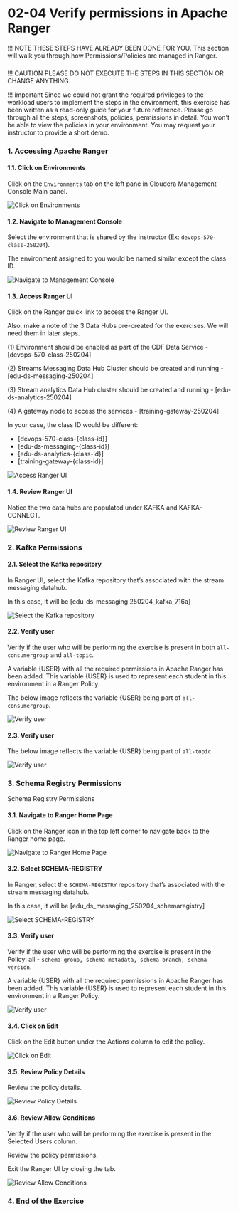 
# 02-04 Verify permissions in Apache Ranger

!!! NOTE 
    THESE STEPS HAVE ALREADY BEEN DONE FOR YOU. This section will walk you through how Permissions/Policies are managed in Ranger. 
    
### 

!!! CAUTION 
    PLEASE DO NOT EXECUTE THE STEPS IN THIS SECTION OR CHANGE ANYTHING.

!!! important
    Since we could not grant the required privileges to the workload users to implement the steps in the environment, this exercise has been written as a read-only guide for your future reference. Please go through all the steps, screenshots, policies, permissions in detail. You won't be able to view the policies in your environment. You may request your instructor to provide a short demo.  

### 1. Accessing Apache Ranger  <a name="_MzbRVJZCz16QuKUrkjiI"></a>

#### 1.1. Click on Environments   <a name="zsdp5zylJQ8nL8ahnXgWS"></a>
Click on the `Environments` tab on the left pane in Cloudera Management Console Main panel. 

![Click on Environments ](images/step-1.png)


#### 1.2. Navigate to Management Console  <a name="RGg8rG9JxS0EaYOZsABVP"></a>
Select the environment that is shared by the instructor (Ex: `devops-570-class-250204`).

The environment assigned to you would be named similar except the class ID. 

![Navigate to Management Console](images/step-2.png)


#### 1.3. Access Ranger UI  <a name="_IOkCoQp1RYQIhuFchjGK"></a>
Click on the Ranger quick link to access the Ranger UI.

Also, make a note of the 3 Data Hubs pre-created for the exercises. We will need them in later steps.

(1) Environment should be enabled as part of the CDF Data Service - [devops-570-class-250204]

(2) Streams Messaging Data Hub Cluster should be created and running - [edu-ds-messaging-250204]

(3) Stream analytics Data Hub cluster should be created and running - [edu-ds-analytics-250204]

(4) A gateway node to access the services - [training-gateway-250204]

In your case, the class ID would be different:

- [devops-570-class-{class-id}]   
- [edu-ds-messaging-{class-id}]
- [edu-ds-analytics-{class-id}]
- [training-gateway-{class-id}]

![Access Ranger UI](images/step-3.png)


#### 1.4. Review Ranger UI  <a name="f-DBpTIEFk8HA6lWP10Mo"></a>
Notice the two data hubs are populated under KAFKA and KAFKA-CONNECT. 

![Review Ranger UI](images/step-4.png)


### 2. Kafka Permissions  <a name="463QY0XB5rFkQxA_Al08b"></a>

#### 2.1. Select the Kafka repository  <a name="vcdywF-qHXuz0lImsXD7t"></a>
In Ranger UI, select the Kafka repository that’s associated with the stream messaging datahub.

In this case, it will be [edu-ds-messaging 250204_kafka_716a]

![Select the Kafka repository](images/step-6.png)


#### 2.2. Verify user  <a name="MMGK7BKexusNsj3e8j9Ke"></a>
Verify if the user who will be performing the exercise is present in both `all-consumergroup` and `all-topic`.

A variable {USER} with all the required permissions in Apache Ranger has been added. This variable {USER} is used to represent each student in this environment in a Ranger Policy. 

The below image reflects the variable {USER} being part of `all-consumergroup`.

![Verify user](images/step-7.png)


#### 2.3. Verify user  <a name="lLCYdUHHP4bwQta7mR5n9"></a>
The below image reflects the variable {USER} being part of `all-topic`.

![Verify user](images/step-8.png)


### 3. Schema Registry Permissions  <a name="02WQIJAjuWYvtfI43GD4P"></a>
Schema Registry Permissions

#### 3.1. Navigate to Ranger Home Page  <a name="TMl9EGrfo6q3x4KotSo2p"></a>
Click on the Ranger icon in the top left corner to navigate back to the Ranger home page. 

![Navigate to Ranger Home Page](images/step-10.png)


#### 3.2. Select SCHEMA-REGISTRY  <a name="EP2FFcvAAM6l3TGvZ2zZM"></a>
In Ranger, select the `SCHEMA-REGISTRY` repository that’s associated with the stream messaging datahub.

In this case, it will be [edu_ds_messaging_250204_schemaregistry]

![Select SCHEMA-REGISTRY](images/step-11.png)


#### 3.3. Verify user  <a name="w8sI6dzvQwNKXljez1kMk"></a>
Verify if the user who will be performing the exercise is present in the Policy: all - `schema-group, schema-metadata, schema-branch, schema-version`.

A variable {USER} with all the required permissions in Apache Ranger has been added. This variable {USER} is used to represent each student in this environment in a Ranger Policy.

![Verify user](images/step-12.png)


#### 3.4. Click on Edit  <a name="FBYrNk_3yKwmPVCGg3r2W"></a>
Click on the Edit button under the Actions column to edit the policy. 

![Click on Edit](images/step-13.png)


#### 3.5. Review Policy Details  <a name="Ogg9ahYnJF8_IP6--WhAt"></a>
Review the policy details. 

![Review Policy Details](images/step-14.png)


#### 3.6. Review Allow Conditions  <a name="wNyWO-iwDqHybHh2A-ret"></a>
Verify if the user who will be performing the exercise is present in the Selected Users column. 

Review the policy permissions. 

Exit the Ranger UI by closing the tab. 

![Review Allow Conditions](images/step-15.png)


### 4. End of the Exercise   <a name="SFOpUwSs0ByPVe9jKOiUq"></a>


